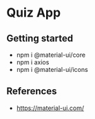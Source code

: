 # Quiz App

## Getting started
- npm i @material-ui/core
- npm i axios
- npm i @material-ui/icons


## References
- https://material-ui.com/ 